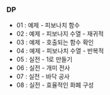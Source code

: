 ### DP
- 01 : 예제 - 피보나치 함수
- 02 : 예제 - 피보나지 수열 - 재귀적
- 03 : 예제 - 호출되는 함수 확인
- 04 : 예제 - 피보나치 수열 - 반복적
- 05 : 실전 - 1로 만들기
- 06 : 실전 - 개미 전사
- 07 : 실전 - 바닥 공사
- 08 : 실전 - 효율적인 화폐 구성
